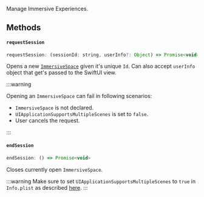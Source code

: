 Manage Immersive Experiences.

## Methods

#### **`requestSession`**

```js
requestSession: (sessionId: string, userInfo?: Object) => Promise<void>
```

Opens a new [`ImmersiveSpace`](https://developer.apple.com/documentation/swiftui/immersive-spaces) given it's unique `Id`. Can also accept `userInfo` object that get's passed to the SwiftUI view.

:::warning

Opening an `ImmersiveSpace` can fail in following scenarios:

- `ImmersiveSpace` is not declared.
- `UIApplicationSupportsMultipleScenes` is set to `false`.
- User cancels the request.

:::

#### **`endSession`**

```js
endSession: () => Promise<void>
```

Closes currently open `ImmersiveSpace`.

:::warning
Make sure to set `UIApplicationSupportsMultipleScenes` to `true` in `Info.plist` as described [here](/api/window-manager#uiapplicationsupportsmultiplescenes).
:::
